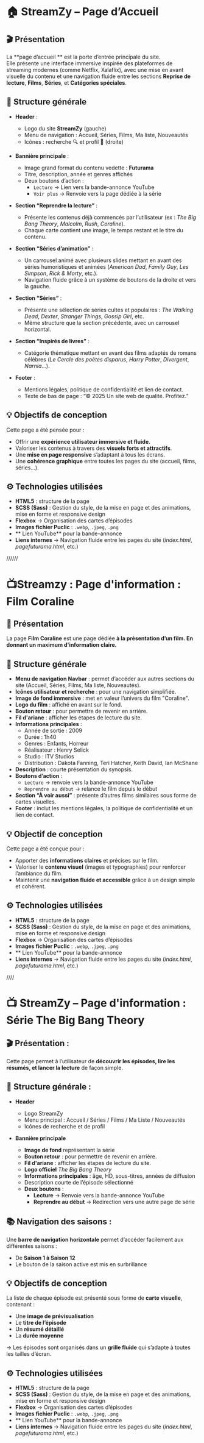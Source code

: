 # 🏠 StreamZy – Page d’Accueil

## 🎬 Présentation

La **page d’accueil ** est la porte d’entrée principale du site.  
Elle présente une interface immersive inspirée des plateformes de streaming modernes (comme Netflix, Xalaflix), avec une mise en avant visuelle du contenu et une navigation fluide entre les sections **Reprise de lecture**, **Films**, **Séries**, et **Catégories spéciales**.

## 🌟 Structure générale

- **Header** :
    - Logo du site **StreamZy**  (gauche)
    - Menu de navigation : Accueil, Séries, Films, Ma liste, Nouveautés
    - Icônes : recherche 🔍 et profil 👤 (droite)

- **Bannière principale** :
    - Image grand format du contenu vedette : **Futurama**
    - Titre, description, année et genres affichés
    - Deux boutons d’action :
        - `Lecture` → Lien vers la bande-annonce YouTube
        - `Voir plus` → Renvoie vers la page dédiée à la série

- **Section “Reprendre la lecture”** :
    - Présente les contenus déjà commencés par l’utilisateur (ex : *The Big Bang Theory*, *Malcolm*, *Rush*, *Coraline*).
    - Chaque carte contient une image, le temps restant et le titre du contenu.

- **Section “Séries d’animation”** :
    - Un carrousel animé avec plusieurs slides mettant en avant des séries humoristiques et animées (*American Dad*, *Family Guy*, *Les Simpson*, *Rick & Morty*, etc.).
    - Navigation fluide grâce à un système de boutons de la droite et vers la gauche.

- **Section “Séries”** :
    - Présente une sélection de séries cultes et populaires : *The Walking Dead*, *Dexter*, *Stranger Things*, *Gossip Girl*, etc.
    - Même structure que la section précédente, avec un carrousel horizontal.

- **Section “Inspirés de livres”** :
    - Catégorie thématique mettant en avant des films adaptés de romans célèbres (*Le Cercle des poètes disparus*, *Harry Potter*, *Divergent*, *Narnia*...).

- **Footer** :
    - Mentions légales, politique de confidentialité et lien de contact.
    - Texte de bas de page : “© 2025 Un site web de qualité. Profitez.”

## 💡 Objectifs de conception

Cette page a été pensée pour :
- Offrir une **expérience utilisateur immersive et fluide**.
- Valoriser les contenus à travers des **visuels forts et attractifs**.
- Une **mise en page responsive** s’adaptant à tous les écrans.
- Une **cohérence graphique** entre toutes les pages du site (accueil, films, séries...).

## ⚙️ Technologies utilisées

- **HTML5** : structure de la page
- **SCSS (Sass)** : Gestion du style, de la mise en page et des animations, mise en forme et responsive design
- **Flexbox** → Organisation des cartes d’épisodes
- **Images fichier Puclic** : `.webp`, `.jpeg`, `.png`
- ** Lien YouTube** pour la bande-annonce
- **Liens internes** → Navigation fluide entre les pages du site (*index.html*, *pagefuturama.html*, etc.)

//////

# 📺Streamzy : Page d'information : Film Coraline

## 🧩 Présentation

La page **Film Coraline** est une page dédiée **à la présentation d’un film. En donnant un maximum d'information claire.**

## 🌟 Structure générale

- **Menu de navigation Navbar** : permet d’accéder aux autres sections du site (Accueil, Séries, Films, Ma liste, Nouveautés).
-  **Icônes utilisateur et recherche** : pour une navigation simplifiée.
- **Image de fond immersive** : met en valeur l’univers du film "Coraline".
- **Logo du film** : affiché en avant sur le fond.
- **Bouton retour** : pour permettre de revenir en arrière.
- **Fil d'ariane** : afficher les étapes de lecture du site.
- **Informations principales** :
    - Année de sortie : 2009
    - Durée : 1h40
    - Genres : Enfants, Horreur
    - Réalisateur : Henry Selick
    - Studio : ITV Studios
    - Distribution : Dakota Fanning, Teri Hatcher, Keith David, Ian McShane
- **Description** : courte présentation du synopsis.
- **Boutons d’action** :
    - `Lecture` → renvoie vers la bande-annonce YouTube
    - `Reprendre au début` → relance le film depuis le début
- **Section “À voir aussi”** : présente d’autres films similaires sous forme de cartes visuelles.
- **Footer** : inclut les mentions légales, la politique de confidentialité et un lien de contact.

## 💡 Objectif de conception

Cette page a été conçue pour :
- Apporter des **informations claires** et précises sur le film.
- Valoriser le **contenu visuel** (images et typographies) pour renforcer l’ambiance du film.
- Maintenir une **navigation fluide et accessible** grâce à un design simple et cohérent.

## ⚙️ Technologies utilisées

- **HTML5** : structure de la page
- **SCSS (Sass)** : Gestion du style, de la mise en page et des animations, mise en forme et responsive design
- **Flexbox** → Organisation des cartes d’épisodes
- **Images fichier Puclic** : `.webp`, `.jpeg`, `.png`
- ** Lien YouTube** pour la bande-annonce
- **Liens internes** → Navigation fluide entre les pages du site (*index.html*, *pagefuturama.html*, etc.)

////

# 📺 StreamZy – Page d'information : Série The Big Bang Theory

## 🎬 Présentation :

Cette page permet à l’utilisateur de **découvrir les épisodes, lire les résumés, et lancer la lecture** de façon simple.

## 🌟 Structure générale :

- **Header**
    - Logo StreamZy
    - Menu principal : Accueil / Séries / Films / Ma Liste / Nouveautés
    - Icônes de recherche et de profil

- **Bannière principale**
    - **Image de fond** représentant la série
    - **Bouton retour** : pour permettre de revenir en arrière.
    - **Fil d'ariane** : afficher les étapes de lecture du site.
    - **Logo officiel** *The Big Bang Theory*
    - **Informations principales** : âge, HD, sous-titres, années de diffusion
    - Description courte de l’épisode sélectionné
    - **Deux boutons** :
        - **Lecture** → Renvoie vers la bande-annonce YouTube
        - **Reprendre au début** → Redirection vers une autre page de série

## 📚 Navigation des saisons :

Une **barre de navigation horizontale** permet d’accéder facilement aux différentes saisons :
- De **Saison 1 à Saison 12**
- Le bouton de la saison active est mis en surbrillance

## 💡 Objectifs de conception

La liste de chaque épisode est présenté sous forme de **carte visuelle**, contenant :
- Une **image de prévisualisation**
- Le **titre de l’épisode**
- Un **résumé détaillé**
- La **durée moyenne**

-> Les épisodes sont organisés dans un **grille fluide** qui s’adapte à toutes les tailles d’écran.

## ⚙️ Technologies utilisées

- **HTML5** : structure de la page
- **SCSS (Sass)** : Gestion du style, de la mise en page et des animations, mise en forme et responsive design
- **Flexbox** → Organisation des cartes d’épisodes
- **Images fichier Puclic** : `.webp`, `.jpeg`, `.png`
- ** Lien YouTube** pour la bande-annonce
- **Liens internes** → Navigation fluide entre les pages du site (*index.html*, *pagefuturama.html*, etc.)   